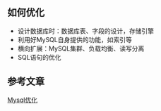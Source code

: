 ## 如何优化
- 设计数据库时：数据库表、字段的设计，存储引擎
- 利用好MySQL自身提供的功能，如索引等
- 横向扩展：MySQL集群、负载均衡、读写分离
- SQL语句的优化

## 参考文章
[Mysql优化](https://juejin.im/post/5edeedae518825432e25d2e0#heading-11)
